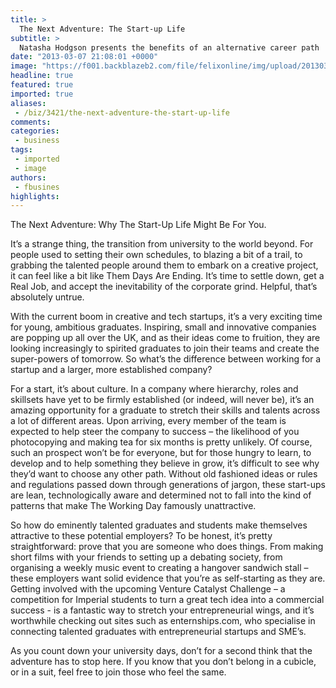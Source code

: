 ```yaml
---
title: >
  The Next Adventure: The Start-up Life
subtitle: >
  Natasha Hodgson presents the benefits of an alternative career path
date: "2013-03-07 21:08:01 +0000"
image: "https://f001.backblazeb2.com/file/felixonline/img/upload/201303072104-jal08-steve-jobs-cutout.jpg"
headline: true
featured: true
imported: true
aliases:
 - /biz/3421/the-next-adventure-the-start-up-life
comments:
categories:
 - business
tags:
 - imported
 - image
authors:
 - fbusines
highlights:
---
```


The Next Adventure: Why The Start-Up Life Might Be For You.

It’s a strange thing, the transition from university to the world beyond. For people used to setting their own schedules, to blazing a bit of a trail, to grabbing the talented people around them to embark on a creative project, it can feel like a bit like Them Days Are Ending. It’s time to settle down, get a Real Job, and accept the inevitability of the corporate grind. Helpful, that’s absolutely untrue.

With the current boom in creative and tech startups, it’s a very exciting time for young, ambitious graduates. Inspiring, small and innovative companies are popping up all over the UK, and as their ideas come to fruition, they are looking increasingly to spirited graduates to join their teams and create the super-powers of tomorrow. So what’s the difference between working for a startup and a larger, more established company?

For a start, it’s about culture. In a company where hierarchy, roles and skillsets have yet to be firmly established (or indeed, will never be), it’s an amazing opportunity for a graduate to stretch their skills and talents across a lot of different areas. Upon arriving, every member of the team is expected to help steer the company to success – the likelihood of you photocopying and making tea for six months is pretty unlikely. Of course, such an prospect won’t be for everyone, but for those hungry to learn, to develop and to help something they believe in grow, it’s difficult to see why they’d want to choose any other path. Without old fashioned ideas or rules and regulations passed down through generations of jargon, these start-ups are lean, technologically aware and determined not to fall into the kind of patterns that make The Working Day famously unattractive.

So how do eminently talented graduates and students make themselves attractive to these potential employers? To be honest, it’s pretty straightforward: prove that you are someone who does things. From making short films with your friends to setting up a debating society, from organising a weekly music event to creating a hangover sandwich stall – these employers want solid evidence that you’re as self-starting as they are. Getting involved with the upcoming Venture Catalyst Challenge – a competition for Imperial students to turn a great tech idea into a commercial success - is a fantastic way to stretch your entrepreneurial wings, and it’s worthwhile checking out sites such as enternships.com, who specialise in connecting talented graduates with entrepreneurial startups and SME’s.

As you count down your university days, don’t for a second think that the adventure has to stop here. If you know that you don’t belong in a cubicle, or in a suit, feel free to join those who feel the same.
